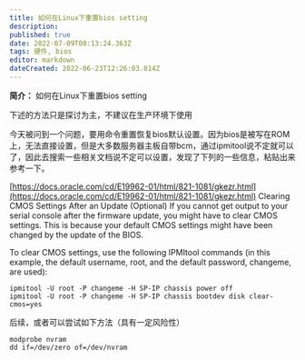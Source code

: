 ```yaml
---
title: 如何在Linux下重置bios setting
description: 
published: true
date: 2022-07-09T08:13:24.363Z
tags: 硬件, bios
editor: markdown
dateCreated: 2022-06-23T12:26:03.814Z
---
```


**简介：** 如何在Linux下重置bios setting

下述的方法只是探讨为主，不建议在生产环境下使用

今天被问到一个问题，要用命令重置恢复bios默认设置。因为bios是被写在ROM上，无法直接设置，但是大多数服务器主板自带bcm，通过ipmitool说不定就可以了，因此去搜索一些相关文档说不定可以设置，发现了下列的一些信息，粘贴出来参考一下。

[https://docs.oracle.com/cd/E19962-01/html/821-1081/gkezr.html](https://docs.oracle.com/cd/E19962-01/html/821-1081/gkezr.html) Clearing CMOS Settings After an Update (Optional) If you cannot get output to your serial console after the firmware update, you might have to clear CMOS settings. This is because your default CMOS settings might have been changed by the update of the BIOS.

To clear CMOS settings, use the following IPMItool commands (in this example, the default username, root, and the default password, changeme, are used):

```
ipmitool -U root -P changeme -H SP-IP chassis power off
ipmitool -U root -P changeme -H SP-IP chassis bootdev disk clear-cmos=yes
```

后续，或者可以尝试如下方法（具有一定风险性）

```
modprobe nvram
dd if=/dev/zero of=/dev/nvram
```
